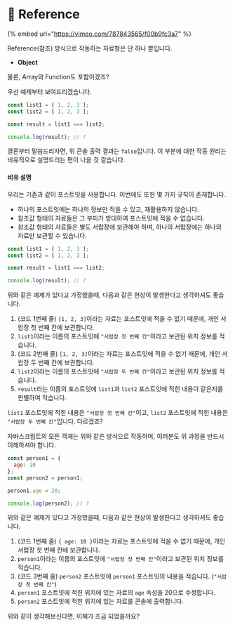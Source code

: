# 📗  Reference

{% embed url="https://vimeo.com/787843565/f00b9fc3a7" %}

Reference(참조) 방식으로 작동하는 자료형은 단 하나 뿐입니다.

* **Object**

물론, Array와 Function도 포함이겠죠?

우선 예제부터 보여드리겠습니다.

```javascript
const list1 = [ 1, 2, 3 ];
const list2 = [ 1, 2, 3 ];

const result = list1 === list2;

console.log(result); // ?
```

결론부터 말씀드리자면, 위 콘솔 출력 결과는 `false`입니다. 이 부분에 대한 작동 원리는 비유적으로 설명드리는 편이 나을 것 같습니다.

#### 비유 설명

우리는 기존과 같이 포스트잇을 사용합니다. 이번에도 또한 몇 가지 규칙이 존재합니다.

* 하나의 포스트잇에는 하나의 정보만 적을 수 있고, 재활용하지 않습니다.
* 참조값 형태의 자료들은 그 부피가 방대하여 포스트잇에 적을 수 없습니다.
* 참조값 형태의 자료들은 별도 서랍장에 보관해야 하며, 하나의 서랍장에는 하나의 자료만 보관할 수 있습니다.

```javascript
const list1 = [ 1, 2, 3 ];
const list2 = [ 1, 2, 3 ];

const result = list1 === list2;

console.log(result); // ?
```

위와 같은 예제가 있다고 가정했을때, 다음과 같은 현상이 발생한다고 생각하셔도 좋습니다.

1. (코드 1번째 줄) `[1, 2, 3]`이라는 자료는 포스트잇에 적을 수 없기 때문에, 개인 서랍장 첫 번째 칸에 보관합니다.
2. `list1`이라는 이름의 포스트잇에 `"서랍장 첫 번째 칸"`이라고 보관된 위치 정보를 적습니다.
3. (코드 2번째 줄) `[1, 2, 3]`이라는 자료는 포스트잇에 적을 수 없기 때문에, 개인 서랍장 두 번째 칸에 보관합니다.
4. `list2`이라는 이름의 포스트잇에 `"서랍장 두 번째 칸"`이라고 보관된 위치 정보를 적습니다.
5. `result`라는 이름의 포스트잇에 `list1`과 `list2` 포스트잇에 적힌 내용이 같은지를 판별하여 적습니다.

`list1` 포스트잇에 적힌 내용은 `"서랍장 첫 번째 칸"`이고, `list2` 포스트잇에 적힌 내용은 `"서랍장 두 번째 칸"`입니다. 다르겠죠?

자바스크립트의 모든 객체는 위와 같은 방식으로 작동하며, 여러분도 위 과정을 반드시 이해하셔야 합니다.

```javascript
const person1 = {
  age: 10
};
const person2 = person1;

person1.age = 20;

console.log(person2); // ?
```

위와 같은 예제가 있다고 가정했을때, 다음과 같은 현상이 발생한다고 생각하셔도 좋습니다.

1. (코드 1번째 줄) `{ age: 10 }`이라는 자료는 포스트잇에 적을 수 없기 때문에, 개인 서랍장 첫 번째 칸에 보관합니다.
2. `person1`이라는 이름의 포스트잇에 `"서랍장 첫 번째 칸"`이라고 보관된 위치 정보를 적습니다.
3. (코드 3번째 줄) `person2` 포스트잇에 `person1` 포스트잇의 내용을 적습니다. (`"서랍장 첫 번째 칸"`)
4. `person1` 포스트잇에 적힌 위치에 있는 자료의 `age` 속성을 20으로 수정합니다.
5. `person2` 포스트잇에 적힌 위치에 있는 자료를 콘솔에 출력합니다.

위와 같이 생각해보신다면, 이해가 조금 되었을까요?
